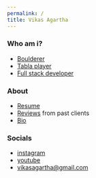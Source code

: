 ```yaml
---
permalink: /
title: Vikas Agartha
---
```


### Who am i?
* [Boulderer](https://en.wikipedia.org/wiki/Bouldering)
* [Tabla player](https://en.wikipedia.org/wiki/Tabla)
* [Full stack developer](https://www.w3schools.com/whatis/whatis_fullstack.asp)

### About
* [Resume](resume)
* [Reviews](reviews) from past clients
* [Bio](bio)

### Socials
* [instagram](https://www.instagram.com/vikasagartha/)
* [youtube](https://www.youtube.com/user/CornerJerkz/)
* vikasagartha@gmail.com
